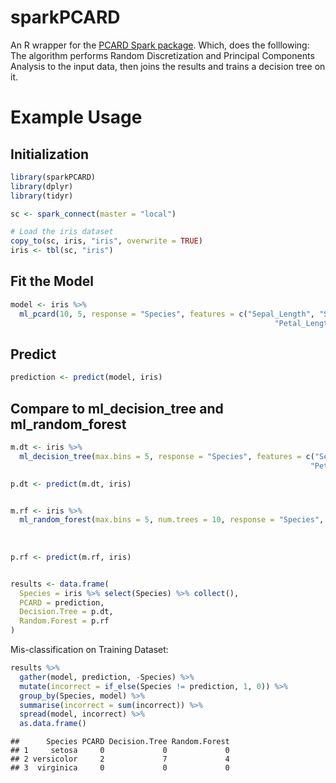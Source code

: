 sparkPCARD
================


An R wrapper for the [PCARD Spark package](https://github.com/djgarcia/PCARD). Which, does the folllowing: The algorithm performs Random Discretization and Principal Components Analysis to the input data, then joins the results and trains a decision tree on it.

Example Usage
=============

Initialization
--------------

``` r
library(sparkPCARD)
library(dplyr)
library(tidyr)

sc <- spark_connect(master = "local")

# Load the iris dataset
copy_to(sc, iris, "iris", overwrite = TRUE)
iris <- tbl(sc, "iris")
```

Fit the Model
-------------

``` r
model <- iris %>% 
  ml_pcard(10, 5, response = "Species", features = c("Sepal_Length", "Sepal_Width",
                                                           "Petal_Length", "Petal_Width"))
```

Predict
-------

``` r
prediction <- predict(model, iris)
```

Compare to ml\_decision\_tree and ml\_random\_forest
----------------------------------------------------

``` r
m.dt <- iris %>% 
  ml_decision_tree(max.bins = 5, response = "Species", features = c("Sepal_Length", "Sepal_Width",
                                                                   "Petal_Length", "Petal_Width"))

p.dt <- predict(m.dt, iris)


m.rf <- iris %>% 
  ml_random_forest(max.bins = 5, num.trees = 10, response = "Species", features = c("Sepal_Length",
                                                                            "Sepal_Width",
                                                                            "Petal_Length",
                                                                            "Petal_Width"))
p.rf <- predict(m.rf, iris)


results <- data.frame(
  Species = iris %>% select(Species) %>% collect(),
  PCARD = prediction,
  Decision.Tree = p.dt,
  Random.Forest = p.rf
)
```

Mis-classification on Training Dataset:

``` r
results %>% 
  gather(model, prediction, -Species) %>% 
  mutate(incorrect = if_else(Species != prediction, 1, 0)) %>% 
  group_by(Species, model) %>% 
  summarise(incorrect = sum(incorrect)) %>% 
  spread(model, incorrect) %>% 
  as.data.frame()
```

    ##      Species PCARD Decision.Tree Random.Forest
    ## 1     setosa     0             0             0
    ## 2 versicolor     2             7             4
    ## 3  virginica     0             0             0
